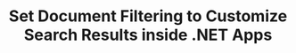 ---
############################# Static ############################
layout: "auto-gen-gist"
draft: false
path: "search/net/filters/pptm"
otherformats: PDF DOC DOT DOCX DOCM DOTX DOTM TXT ODT OTT RTF XLS XLT XLSX XLSM XLSB XLTX XLTM XLA XLAM ODS OTS CSV TSV XML PPT PPS POT PPTX POTX POTM PPSX PPSM ODP PST OST EML EMLX MSG ONE ZIP XHTML MHTML MD CHM EPUB  FB2 

############################# Head ############################
head_title: "Customize Search Results by Setting Document Filtering in .NET Apps"
head_description: "GroupDocs.Search .NET API allows software developers to search out PPTM Documents documents and customize the search results by applying document Filtering in .NET Apps."

############################# Header ############################
title: "Set Document Filtering to Customize Search Results inside .NET Apps"
description: "GroupDocs.Search .NET API help software professions to add documents searching capabilities  & customize search result by applying document Filtering inside their .NET Apps."

######################### Download Button #######################
button:
    enable: true

############################# About ############################
about:
    enable: true
    title: "How to Apply Document Filtering in Search Result via .NET?"
    content: |
       Filtering is a very useful technique that empowers users to inspect and process functionality. Document filtering offers users an easy way to navigate their results and find what they’re looking for. It also gives users that power to limit their search to a certain section or a particular document type. GroupDocs.Search for .NET is feature rich high performance document searching API that empowers software developer to build applications that can achieve text search and indexing. It supports some of the most popular documents formats such as PDF, HTML, Outlook email, Microsoft Office Word, Excel worksheets, PowerPoint presentations, Outlook MSG, PST and many more. The API fully supports setting document fileting for search results. You can use several kinds of filers to customize your search results such as File path filters, file extension filter, attribute filter and many more. It is also possible to combine search document filters by using Boolean operator AND, OR & NOT etc.

############################# content ############################
steps:
    enable: true
    block:
    - title_left: "Set Document Filter in Searching PPTM Documents via .NET"
      content_left: |
       GroupDocs.Search .NET API helps software developers to add searching capabilities inside their .NET application. The following .NET code example demonstrates how to apply document filter in searching various kind of documents with just a couple of lines of code.

      title_right: "Apply Document Filter in Searching PPTM Documents"
      content_right: |
       * First you need to Specify the path to the index folder & document folder.
       * Creating an index in the specified folder by calling instance of [Index](https://apireference.groupdocs.com/search/net/groupdocs.search/index/constructors/2) class
       * Indexing documents from the specified folder by calling [Search](https://apireference.groupdocs.com/search/net/groupdocs.search/index/methods/search) method 
       * Creating a search options object [SearchOptions](https://apireference.groupdocs.com/search/net/groupdocs.search.options/searchoptions) 
       * Set document filter by calling [SearchDocumentFilter](https://apireference.groupdocs.com/search/net/groupdocs.search.options/searchoptions/properties/searchdocumentfilter)
       * Start searching and display search results
        
      gisthash: "77cafabe4e9c9256217b4326e26a59d0"
      gistfile: "set_document_filter_in_search_dotnet.cs"

    - title_left: "How to Combine Search Document Filters via .NET"
      content_left: |
        GroupDocs.Search for .NET allows software programmers to combine search document filters while searching  to control which of the documents found should be returned as a result of the search inside C# .NET application. The following .NET code examples shows how to combine search document filters using Boolean operators AND, OR, NOT etc. inside C# applications. 

      title_right: "Combine Search Document Filters in Searching PPTM Files"
      content_right: |
       * First you need to Specify the path to the index folder & document folder.
       * Creating an AND composite filter that returns all FB2 and EPUB documents that have the word 'Einstein' in their full paths
       * Create filter1 by calling [SearchDocumentFilter](https://apireference.groupdocs.com/search/net/groupdocs.search.options/searchoptions/properties/searchdocumentfilter)
       * Create filter2 by calling [SearchDocumentFilter](https://apireference.groupdocs.com/search/net/groupdocs.search.options/searchoptions/properties/searchdocumentfilter)
       * Combine filters by calling [andFilter](https://apireference.groupdocs.com/search/net/groupdocs.search.options/searchdocumentfilter/methods/createand) method
       * Creating an OR composite filter that returns all DOC, DOCX, PDF and all documents that have the word Einstein in their full paths
       * Create filter3 by calling [SearchDocumentFilter](https://apireference.groupdocs.com/search/net/groupdocs.search.options/searchoptions/properties/searchdocumentfilter)
       * Create filter4 by calling [SearchDocumentFilter](https://apireference.groupdocs.com/search/net/groupdocs.search.options/searchoptions/properties/searchdocumentfilter)
       * Combine filters by calling [orFilter](https://apireference.groupdocs.com/search/net/groupdocs.search.options/searchdocumentfilter/methods/createor) method
       * Creating a filter that returns all found documents except of TXT documents
       * Create filter4 by calling [SearchDocumentFilter](https://apireference.groupdocs.com/search/net/groupdocs.search.options/searchoptions/properties/searchdocumentfilter)
       * Appy Not filter by calling [notFilter](https://apireference.groupdocs.com/search/net/groupdocs.search.options/searchdocumentfilter/methods/createnot) method

      gisthash: "db4efe513cbd34925231be10a992f23c"
      gistfile: "combine_document_filter_in_search_dotnet.cs"
      
    - title_left: "System Requirements"
      content_left: |
        GroupDocs.Search for .NET is supported on all major platforms and operating systems. For complete system requirements guide, please visit [system requirements](https://docs.groupdocs.com/search/net/system-requirements/) before executing the code below, please make sure that you have the following prerequisites installed on your system:
         * Operating Systems: Microsoft Windows, Linux, MacOS
         * Development Environment: Visual Studio, Xamarin, MonoDevelop etc
         * Frameworks: .NET Framework, .NET Standard, .NET Core, Mono
         * Get the latest version of GroupDocs.Search for .NET APIs from [NuGet](https://www.nuget.org/packages/GroupDocs.search/)
        
      title_right: "Why Use GroupDocs.Search"
      content_right: |
        * Search Index creation in memory as well as on disk.
        * Ability of indexing from a file, stream or structure.
        * Password protected documents indexing support.
        * Support for merging of several indexes.
        * Filter Document during search indexing.
        * Spell check support during the search.
        * Blended characters are fully supported
        * Combining different types of search into one search query.
        * Simple word  and regular expression searches support
        * Fully support alias replacement in search queries.

demos:
    enable: true
        

about_formats:
    enable: true


more_formats:
    enable: true


back_to_top:
    enable: true
---